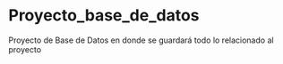 # Proyecto_base_de_datos
Proyecto de Base de Datos en donde se guardará todo lo relacionado al proyecto
